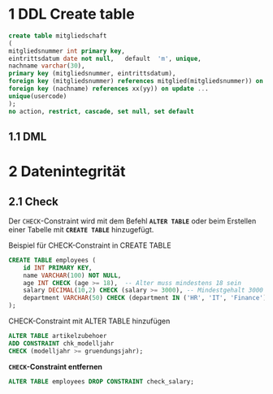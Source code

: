 
# 1 DDL Create table 

```sql
create table mitgliedschaft
(
mitgliedsnummer int primary key,  
eintrittsdatum date not null,   default  'm', unique,  
nachname varchar(30),  
primary key (mitgliedsnummer, eintrittsdatum),  
foreign key (mitgliedsnummer) references mitglied(mitgliedsnummer)) on delete ... , 
foreign key (nachname) references xx(yy)) on update ... 
unique(usercode)
);
no action, restrict, cascade, set null, set default 
```

## 1.1 DML 



# 2 Datenintegrität

## 2.1 Check 

 Der `CHECK`-Constraint wird mit dem Befehl **`ALTER TABLE`** oder beim Erstellen einer Tabelle mit **`CREATE TABLE`** hinzugefügt.

Beispiel für CHECK-Constraint in CREATE TABLE
```sql
CREATE TABLE employees (
    id INT PRIMARY KEY,
    name VARCHAR(100) NOT NULL,
    age INT CHECK (age >= 18),  -- Alter muss mindestens 18 sein
    salary DECIMAL(10,2) CHECK (salary >= 3000), -- Mindestgehalt 3000
    department VARCHAR(50) CHECK (department IN ('HR', 'IT', 'Finance')) -- Nur diese Werte erlaubt
);

```

CHECK-Constraint mit ALTER TABLE hinzufügen
```sql
ALTER TABLE artikelzubehoer
ADD CONSTRAINT chk_modelljahr
CHECK (modelljahr >= gruendungsjahr);
```


**`CHECK`-Constraint entfernen**
```sql
ALTER TABLE employees DROP CONSTRAINT check_salary;
```



